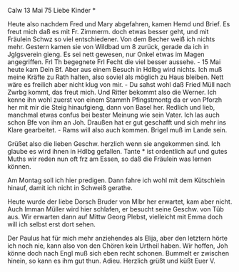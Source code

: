  Calw 13 Mai 75
Liebe Kinder <Fried>*

Heute also nachdem Fred und Mary abgefahren, kamen Hemd und Brief. Es freut mich daß es mit Fr. Zimmerm. doch etwas besser geht, und mit Fräulein Schwz so viel entschiedener. Von dem Becher weiß ich nichts mehr. Gestern kamen sie von Wildbad um 8 zurück, gerade da ich in Jglgsverein gieng. Es sei nett gewesen, nur Onkel etwas im Magen angegriffen. Frl Th begegnete Frl Fecht die viel besser aussehe. - 15 Mai heute kam Dein Bf. Aber aus einem Besuch in Hdlbg wird nichts. Ich muß meine Kräfte zu Rath halten, also soviel als möglich zu Haus bleiben. Nett wäre es freilich aber nicht klug von mir. - Du sahst wohl daß Fried Müll nach Zwrbg kommt, das freut mich. Und Ritter bekommt also die Werner. Ich kenne ihn wohl zuerst von einem Stammh Pfingstmontg da er von Pforzh her mit mir die Steig hinaufgieng, dann von Basel her. Redlich und lieb, manchmal etwas confus bei bester Meinung wie sein Vater. Ich las auch schon Bfe von ihm an Joh. Draußen hat er gut geschafft und sich mehr ins Klare gearbeitet. - Rams will also auch kommen. Brigel muß im Lande sein.

Grüßet also die lieben Geschw. herzlich wenn sie angekommen sind. Ich glaube es wird ihnen in Hdlbg gefallen. Tante <Uran>* ist ordentlich auf und gutes Muths wir reden nun oft frz am Essen, so daß die Fräulein was lernen können.

Am Montag soll ich hier predigen. Dann fahre ich wohl mit dem Kütschlein hinauf, damit ich nicht in Schweiß gerathe.

Heute wurde der liebe Dorsch Bruder von Mlbr her erwartet, kam aber nicht. Auch Imman Müller wird hier schlafen, er besucht seine Geschw. von Tüb aus. Wir erwarten dann auf Mittw Georg Plebst, vielleicht mit Emma doch will ich selbst erst dort sehen.

Der Paulus hat für mich mehr anziehendes als Elija, aber den letztern hörte ich noch nie, kann also von den Chören kein Urtheil haben. Wir hoffen, Joh könne doch nach Engl muß sich eben recht schonen. Bummelt er zwischen hinein, so kann es ihm gut thun. Adieu. Herzlich grüßt und küßt  Euer V.
